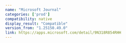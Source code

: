 ```yaml
---
name: "Microsoft Journal"
categories: ['prod']
compatibility: native
display_result: "Compatible"
version_from: "1.25150.49.0"
link: https://apps.microsoft.com/detail/9N318R854RHH
---
```

